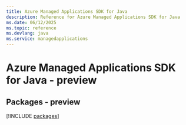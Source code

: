 ```yaml
---
title: Azure Managed Applications SDK for Java
description: Reference for Azure Managed Applications SDK for Java
ms.date: 06/12/2025
ms.topic: reference
ms.devlang: java
ms.service: managedapplications
---
```

# Azure Managed Applications SDK for Java - preview
## Packages - preview
[!INCLUDE [packages](managed-applications-index.md)]